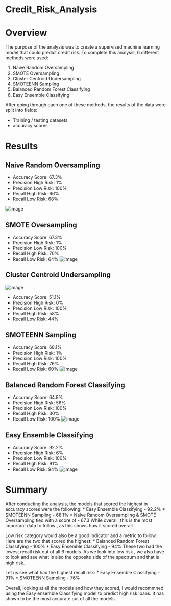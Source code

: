 # Credit_Risk_Analysis

# Overview

  The purpose of the analysis was to create a supervised machine learning model that could predict credit risk. To complete this analysis, 6 different methods were used:
   1. Naive Random Oversampling
   2. SMOTE Oversampling
   3. Cluster Centroid Undersampling
   4. SMOTEENN Sampling
   5. Balanced Random Forest Classifying
   6. Easy Ensemble Classifying
  
  After going through each one of these methods, the results of the data were split into fields:
   - Training / testing datasets
   - accuracy scores
   


# Results

## Naive Random Oversampling
  * Accuracy Score: 67.3%
  * Precision High Risk: 1%
  * Precision Low Risk: 100%
  * Recall High Risk: 66%
  * Recall Low Risk: 68%

![image](https://user-images.githubusercontent.com/94253815/160261037-4d524a80-af29-4966-be6c-944f5e768258.png)



## SMOTE Oversampling
  * Accuracy Score: 67.3%
  * Precision High Risk: 1%
  * Precision Low Risk: 100%
  * Recall High Risk: 70%
  * Recall Low Risk: 64%
![image](https://user-images.githubusercontent.com/94253815/160261050-e1efe037-90ea-4191-8181-47ef280bd829.png)



## Cluster Centroid Undersampling

![image](https://user-images.githubusercontent.com/94253815/160261063-148ae998-3e50-455b-9954-95bb9391efe0.png)
  * Accuracy Score: 51.1%
  * Precision High Risk: 0%
  * Precision Low Risk: 100%
  * Recall High Risk: 58%
  * Recall Low Risk: 44%



## SMOTEENN Sampling
  * Accuracy Score: 68.1%
  * Precision High Risk: 1%
  * Precision Low Risk: 100%
  * Recall High Risk: 76%
  * Recall Low Risk: 60%
![image](https://user-images.githubusercontent.com/94253815/160261080-8e5d5c07-651e-4f04-9d0e-7e277e70f733.png)



## Balanced Random Forest Classifying
  * Accuracy Score: 64.8%
  * Precision High Risk: 56%
  * Precision Low Risk: 100%
  * Recall High Risk: 30%
  * Recall Low Risk: 100%
![image](https://user-images.githubusercontent.com/94253815/160261151-1a6823a9-816a-446a-ab1a-0d093039c731.png)



## Easy Ensemble Classifying
  * Accuracy Score: 92.2%
  * Precision High Risk: 6%
  * Precision Low Risk: 100%
  * Recall High Risk: 91%
  * Recall Low Risk: 94%
![image](https://user-images.githubusercontent.com/94253815/160261230-dacd124c-05f2-4db1-a01e-3c09f15995a2.png)



# Summary
   After conducting the analysis, the models that scored the highest in accuracy scores were the following:
    * Easy Ensemble Classifying - 92.2%
    * SMOTEENN Sampling - 68.1%
    * Naive Random Oversampling & SMOTE Oversampling tied with a score of - 67.3
   While overall, this is the most important data to follow , as this shows how it scored overall
 
   Low risk category would also be a good indicator and a metric to follow. Here are the two that scored the highest:
    * Balanced Random Forest Classifying - 100%
    * Easy Ensemble Classifying - 94%
   These two had the lowest recall risk out of all 6 models. As we look into low risk , we also have to look and see what is also the opposite side of the spectrum and that is high risk. 
   
   Let us see what had the highest recall risk:
    * Easy Ensemble Classifying - 91%
    * SMOTEENN Sampling - 76%
   
   Overall, looking at all the models and how they scored, I would recommned using the Easy ensemble Classifying  model to predict high risk loans.  It has shown to be the most accurate out of all the models.
   
   
  
